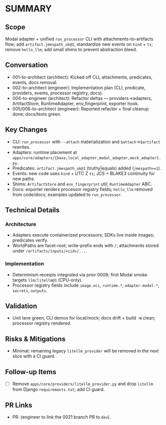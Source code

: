 # SUMMARY

## Scope
Modal adapter + unified `run_processor` CLI with attachments-to-artifacts flow; add `artifact.jmespath_ok@1`; standardize new events on `kind` + `ts`; remove `hello_llm`; add small shims to prevent abstraction bleed.

## Conversation
- 001-to-architect (architect): Kicked off CLI, attachments, predicates, events, docs removal.
- 002-to-architect (engineer): Implementation plan (CLI, predicate, providers, events, processor registry, docs).
- 004-to-engineer (architect): Refactor deltas — providers→adapters, ArtifactStore, RuntimeAdapter, env_fingerprint, exporter hook.
- 005/006-to-architect (engineer): Reported refactor + final cleanup done; docs/tests green.

## Key Changes
- CLI: `run_processor` with `--attach` materialization and `$attach`→`$artifact` rewrites.
- Adapters: runtime placement at `apps/core/adapters/{base,local_adapter,modal_adapter,mock_adapter}.py`.
- Predicates: `artifact.jmespath_ok@1` (truthy|equals) added (`jmespath>=1`).
- Events: new code uses `kind` + UTC Z `ts`; JCS + BLAKE3 continuity for new paths.
- Shims: `ArtifactStore` and `env_fingerprint` util; `RuntimeAdapter` ABC.
- Docs: exporter renders processor registry fields; `hello_llm` removed from code/docs; examples updated to `run_processor`.

## Technical Details
### Architecture
- Adapters execute containerized processors; SDKs live inside images; predicates verify.
- WorldPaths are facet-root; write-prefix ends with `/`; attachments stored under `/artifacts/inputs/<cid>/...`.

### Implementation
- Determinism receipts integrated via prior 0009; first Modal smoke targets `llm/litellm@1` (CPU-only).
- Processor registry fields include `image.oci`, `runtime.*`, `adapter.modal.*`, `secrets`, `outputs`.

## Validation
- Unit lane green; CLI demos for local/mock; docs drift + build `-W` clean; processor registry rendered.

## Risks & Mitigations
- Minimal; remaining legacy `litellm_provider` will be removed in the next slice with a CI guard.

## Follow-up Items
- [ ] Remove `apps/core/providers/litellm_provider.py` and drop `litellm` from Django `requirements.txt`; add CI guard.

## PR Links
- PR: (engineer to link the 0021 branch PR to `dev`).

